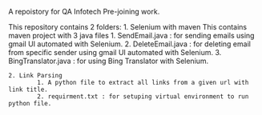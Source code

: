 A repoistory for QA Infotech Pre-joining work.

This repository contains 2 folders:
    1. Selenium with maven
        This contains maven project with 3 java files 
            1. SendEmail.java : for sending emails using gmail UI automated with Selenium.
            2. DeleteEmail.java : for deleting email from specific sender using gmail UI automated with Selenium.
            3. BingTranslator.java : for using Bing Translator with Selenium.
     
    2. Link Parsing
            1. A python file to extract all links from a given url with link title.
            2. requirment.txt : for setuping virtual environment to run python file.

